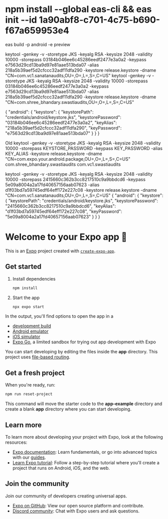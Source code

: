 # npm install --global eas-cli && eas init --id 1a90abf8-c701-4c75-b690-f67a659953e4
<!-- npx expo-doctor -->
<!-- npx expo export -->

eas build -p android -e preview

keytool -genkey -v -storetype JKS -keyalg RSA -keysize 2048 -validity 10000 -storepass 03184b046ee6c45286eedf2477e3a0a2 -keypass e7563d29cd13ba9d97e81aae513bda07 -alias 218a5b39aef5d2cfccc32adf11dfa290 -keystore release.keystore -dname "CN=com.vc1.sanatanaudits,OU=,O=,L=,S=,C=US"
keytool -genkey -v -storetype JKS -keyalg RSA -keysize 2048 -validity 10000 -storepass 03184b046ee6c45286eedf2477e3a0a2 -keypass e7563d29cd13ba9d97e81aae513bda07 -alias 218a5b39aef5d2cfccc32adf11dfa290 -keystore release.keystore -dname "CN=com.shree_bhandary.swastiaudits,OU=,O=,L=,S=,C=US"

{
  "android": {
    "keystore": {
      "keystorePath": "credentials/android/keystore.jks",
      "keystorePassword": "03184b046ee6c45286eedf2477e3a0a2",
      "keyAlias": "218a5b39aef5d2cfccc32adf11dfa290",
      "keyPassword": "e7563d29cd13ba9d97e81aae513bda07"
    }
  }
}


Old
keytool -genkey -v -storetype JKS -keyalg RSA -keysize 2048 -validity 10000 -storepass KEYSTORE_PASSWORD -keypass KEY_PASSWORD -alias KEY_ALIAS -keystore release.keystore -dname "CN=com.expo.your.android.package,OU=,O=,L=,S=,C=US"
com.shree_bhandary.swastiaudits
com.vc1.swastiaudits





keytool -genkey -v -storetype JKS -keyalg RSA -keysize 2048 -validity 10000 -storepass 2415660c362b3cc8217510c9a9bbdcd6 -keypass 5e09a8004a2a17fd40657156aab07623 -alias d1f03bd7a59745edf64eff172e227c08 -keystore release.keystore -dname "CN=com.vc1.sanatanaudits,OU=,O=,L=,S=,C=US"
{
  "android": {
    "keystore": {
      "keystorePath": "credentials/android/keystore.jks",
      "keystorePassword": "2415660c362b3cc8217510c9a9bbdcd6",
      "keyAlias": "d1f03bd7a59745edf64eff172e227c08",
      "keyPassword": "5e09a8004a2a17fd40657156aab07623"
    }
  }
}

# Welcome to your Expo app 👋

This is an [Expo](https://expo.dev) project created with [`create-expo-app`](https://www.npmjs.com/package/create-expo-app).

## Get started

1. Install dependencies

   ```bash
   npm install
   ```

2. Start the app

   ```bash
   npx expo start
   ```

In the output, you'll find options to open the app in a

- [development build](https://docs.expo.dev/develop/development-builds/introduction/)
- [Android emulator](https://docs.expo.dev/workflow/android-studio-emulator/)
- [iOS simulator](https://docs.expo.dev/workflow/ios-simulator/)
- [Expo Go](https://expo.dev/go), a limited sandbox for trying out app development with Expo

You can start developing by editing the files inside the **app** directory. This project uses [file-based routing](https://docs.expo.dev/router/introduction).

## Get a fresh project

When you're ready, run:

```bash
npm run reset-project
```

This command will move the starter code to the **app-example** directory and create a blank **app** directory where you can start developing.

## Learn more

To learn more about developing your project with Expo, look at the following resources:

- [Expo documentation](https://docs.expo.dev/): Learn fundamentals, or go into advanced topics with our [guides](https://docs.expo.dev/guides).
- [Learn Expo tutorial](https://docs.expo.dev/tutorial/introduction/): Follow a step-by-step tutorial where you'll create a project that runs on Android, iOS, and the web.

## Join the community

Join our community of developers creating universal apps.

- [Expo on GitHub](https://github.com/expo/expo): View our open source platform and contribute.
- [Discord community](https://chat.expo.dev): Chat with Expo users and ask questions.
